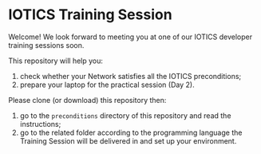 # IOTICS Training Session

Welcome! We look forward to meeting you at one of our IOTICS developer training sessions soon.

This repository will help you:
1. check whether your Network satisfies all the IOTICS preconditions;
2. prepare your laptop for the practical session (Day 2).

Please clone (or download) this repository then:
1. go to the `preconditions` directory of this repository and read the instructions;
2. go to the related folder according to the programming language the Training Session will be delivered in and set up your environment.